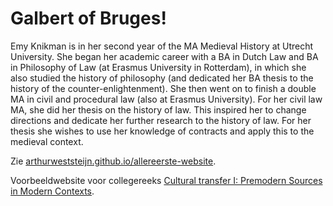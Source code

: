 # Galbert of Bruges!

Emy Knikman is in her second year of the MA Medieval History at Utrecht University. She began her academic career with a BA in Dutch Law and BA in Philosophy of Law (at Erasmus University in Rotterdam), in which she also studied the history of philosophy (and dedicated her BA thesis to the history of the counter-enlightenment). She then went on to finish a double MA in civil and procedural law (also at Erasmus University). For her civil law MA, she did her thesis on the history of law. This inspired her to change directions and dedicate her further research to the history of law. For her thesis she wishes to use her knowledge of contracts and apply this to the medieval context.

Zie [arthurweststeijn.github.io/allereerste-website](https://arthurweststeijn.github.io/allereerste-website/).

Voorbeeldwebsite voor collegereeks <a href="https://osiris.uu.nl/osiris_student_uuprd/OnderwijsCatalogusSelect.do?selectie=cursus&collegejaar=2020&taal=nl&cursus=GKRMV17021">Cultural transfer I:
Premodern Sources in Modern Contexts</a>.
